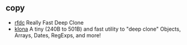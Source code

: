 ## copy

- [rfdc](https://github.com/davidmarkclements/rfdc) Really Fast Deep Clone
- [klona](https://github.com/lukeed/klona) A tiny (240B to 501B) and fast utility to "deep clone" Objects, Arrays, Dates, RegExps, and more!